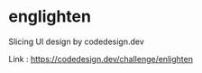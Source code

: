 # englighten
Slicing UI design by codedesign.dev

Link : https://codedesign.dev/challenge/enlighten
